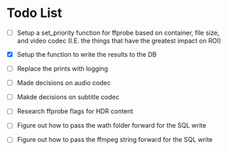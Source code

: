 # Todo List

- [ ] Setup a set_priority function for ffprobe based on container, file size, and video codec (I.E. the things that have the greatest impact on ROI)
- [x] Setup the function to write the results to the DB
- [ ] Replace the prints with logging
- [ ] Made decisions on audio codec
- [ ] Makde decisions on subtitle codec
- [ ] Research ffprobe flags for HDR content
- [ ] Figure out how to pass the wath folder forward for the SQL write
- [ ] Figure out how to pass the ffmpeg string forward for the SQL write

